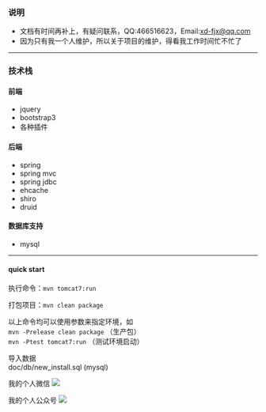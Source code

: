 ### 说明 
- 文档有时间再补上，有疑问联系，QQ:466516623，Email:xd-fjx@qq.com
- 因为只有我一个人维护，所以关于项目的维护，得看我工作时间忙不忙了

----
### 技术栈
#### 前端
- jquery
- bootstrap3
- 各种插件

#### 后端
- spring
- spring mvc
- spring jdbc
- ehcache
- shiro
- druid

#### 数据库支持
- mysql

----
#### quick start

执行命令：`mvn tomcat7:run`

打包项目：`mvn clean package`

以上命令均可以使用参数来指定环境，如<br>
`mvn -Prelease clean package` （生产包）<br>
`mvn -Ptest tomcat7:run` （测试环境启动）

导入数据 <br>
doc/db/new_install.sql (mysql)

我的个人微信
![](http://fengjx-cdn.oss-cn-shenzhen.aliyuncs.com/my/images/wechat1.png)

我的个人公众号
![](http://fengjx-cdn.oss-cn-shenzhen.aliyuncs.com/my/images/qrcode_for_gh_d7680c37887b_258.jpg)